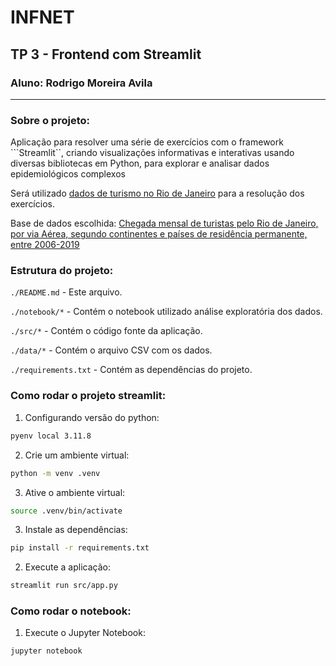 # INFNET 
## TP 3 - Frontend com Streamlit
### Aluno: Rodrigo Moreira Avila

---

### Sobre o projeto:
Aplicação para resolver uma série de exercícios com o framework ```Streamlit``, criando visualizações informativas e interativas usando diversas bibliotecas em Python, para explorar e analisar dados epidemiológicos complexos

Será utilizado [dados de turismo no Rio de Janeiro](https://www.data.rio/search?groupIds=729990e9fbc04c6ebf81715ab438cae8) para a resolução dos exercícios.

Base de dados escolhida: [Chegada mensal de turistas pelo Rio de Janeiro, por via Aérea, segundo continentes e países de residência permanente, entre 2006-2019](https://www.data.rio/documents/a6c6c3ff7d1947a99648494e0745046d/about)


### Estrutura do projeto:
```./README.md``` - Este arquivo.

```./notebook/*``` - Contém o notebook utilizado análise exploratória dos dados.

```./src/*``` - Contém o código fonte da aplicação.

```./data/*``` - Contém o arquivo CSV com os dados.

```./requirements.txt``` - Contém as dependências do projeto.


### Como rodar o projeto streamlit:
1. Configurando versão do python:
```bash
pyenv local 3.11.8
```

2. Crie um ambiente virtual:
```bash
python -m venv .venv
```

3. Ative o ambiente virtual:
```bash
source .venv/bin/activate
```

3. Instale as dependências:
```bash
pip install -r requirements.txt
```

2. Execute a aplicação:
```bash
streamlit run src/app.py
```

### Como rodar o notebook:

1. Execute o Jupyter Notebook:
```bash
jupyter notebook
```
